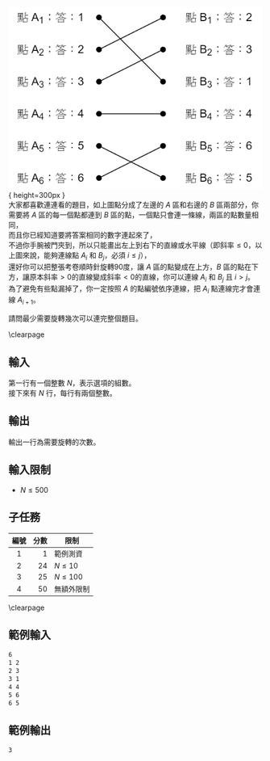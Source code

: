 #

![](Matching.png){ height=300px }  
大家都喜歡連連看的題目，如上圖點分成了左邊的 $A$ 區和右邊的 $B$ 區兩部分，你需要將 $A$ 區的每一個點都連到 $B$ 區的點，一個點只會連一條線，兩區的點數量相同，  
而且你已經知道要將答案相同的數字連起來了，  
不過你手腕被門夾到，所以只能畫出左上到右下的直線或水平線（即斜率$\leq 0$，以上圖來說，能夠連線點 $A_i$ 和 $B_j$，必須 $i \leq j$），  
還好你可以把整張考卷順時針旋轉90度，讓 $A$ 區的點變成在上方，$B$ 區的點在下方，讓原本斜率$> 0$的直線變成斜率$< 0$的直線，你可以連線 $A_i$ 和 $B_j$ 且 $i > j$。  
為了避免有些點漏掉了，你一定按照 $A$ 的點編號依序連線，把 $A_i$ 點連線完才會連線 $A_{i+1}$。

請問最少需要旋轉幾次可以連完整個題目。  

\clearpage

## 輸入
第一行有一個整數 $N$，表示選項的組數。  
接下來有 $N$ 行，每行有兩個整數。  

## 輸出
輸出一行為需要旋轉的次數。  

## 輸入限制
 - $N \leq 500$

## 子任務

| 編號 | 分數 |    限制    |
| :---: | ---: | ---------- |
|  1  | 1 | 範例測資 |
|  2  | 24 | $N \leq 10$ |
|  3  | 25 | $N \leq 100$ |
|  4  | 50 | 無額外限制 |

\clearpage

## 範例輸入
```
6
1 2
2 3
3 1
4 4
5 6
6 5
```

## 範例輸出
```
3
```
